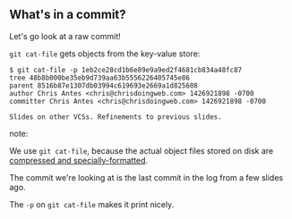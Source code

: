 ## What's in a commit?

Let's go look at a raw commit!

`git cat-file` gets objects from the key-value store:

```
$ git cat-file -p 1eb2ce28cd1b6e89e9a9ed2f4681cb834a48fc87
tree 48b8b000be35eb9d739aa63b5556226405745e86
parent 8516b87e1307db03994c619693e2669a1d825608
author Chris Antes <chris@chrisdoingweb.com> 1426921898 -0700
committer Chris Antes <chris@chrisdoingweb.com> 1426921898 -0700

Slides on other VCSs. Refinements to previous slides.
```

note:

We use `git cat-file`, because the actual object files stored on disk are [compressed and specially-formatted](http://git-scm.com/book/en/v2/Git-Internals-Git-Objects#Object-Storage).

The commit we're looking at is the last commit in the log from a few slides ago.

The `-p` on `git cat-file` makes it print nicely.
